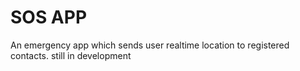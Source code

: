 # SOS APP
An emergency app which sends user realtime location to registered contacts.
still in development 